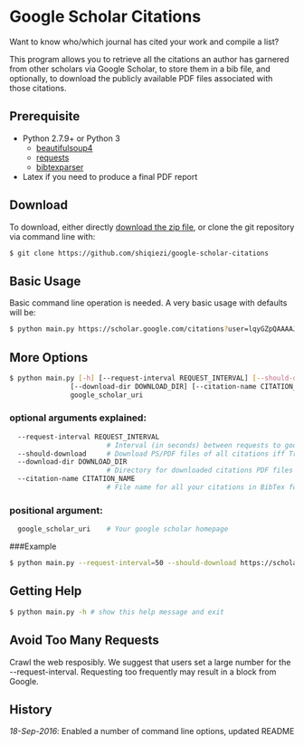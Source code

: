 # Google Scholar Citations
Want to know who/which journal has cited your work and compile a list?

This program allows you to retrieve all the citations an author has garnered from other scholars via Google Scholar, to store them in a bib file, and optionally, to download the publicly available PDF files associated with those citations.

## Prerequisite
* Python 2.7.9+ or Python 3
  - [beautifulsoup4](https://www.crummy.com/software/BeautifulSoup/bs4/doc/#installing-beautiful-soup)
  - [requests](http://requests.readthedocs.io/en/latest/user/install/#install)
  - [bibtexparser](https://bibtexparser.readthedocs.io/en/v0.6.2/install.html)
* Latex if you need to produce a final PDF report

## Download
To download, either directly [download the zip file](https://github.com/shiqiezi/google-scholar-citations/archive/master.zip), or clone the git repository via command line with:
```bash
$ git clone https://github.com/shiqiezi/google-scholar-citations
```

## Basic Usage
Basic command line operation is needed. A very basic usage with defaults will be:

```bash
$ python main.py https://scholar.google.com/citations?user=lqyGZpQAAAAJ
```

## More Options
```bash
$ python main.py [-h] [--request-interval REQUEST_INTERVAL] [--should-download]
               [--download-dir DOWNLOAD_DIR] [--citation-name CITATION_NAME]
               google_scholar_uri
```

### optional arguments explained:
```bash
  --request-interval REQUEST_INTERVAL
                        # Interval (in seconds) between requests to google scholar
  --should-download     # Download PS/PDF files of all citations iff True
  --download-dir DOWNLOAD_DIR
                        # Directory for downloaded citations PDF files
  --citation-name CITATION_NAME
                        # File name for all your citations in BibTex format
```
### positional argument:
```bash
  google_scholar_uri    # Your google scholar homepage
```

###Example
```bash
$ python main.py --request-interval=50 --should-download https://scholar.google.com/citations?user=lqyGZpQAAAAJ
```

## Getting Help
```bash
$ python main.py -h # show this help message and exit
```

## Avoid Too Many Requests
Crawl the web resposibly. We suggest that users set a large number for the --request-interval. Requesting too frequently may result in a block from Google.

## History
*18-Sep-2016*: Enabled a number of command line options, updated README

